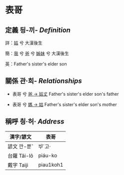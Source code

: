 # 表哥
## 定義 딍-끼- _Definition_
詳：[姑](member12.md) 兮 大漢後生

簡：[我](member1.md) 兮 [爸](member2.md) 兮 [姊妹](member12.md) 兮 大漢後生

英：Father's sister's elder son

## 關係 관·희- _Relationships_

- 表哥 兮 [爸 → 姑丈](member43.md) Father's sister's elder son's father

- 表哥 兮 [媽 → 姑](member12.md) Father's sister's elder son's mother



## 稱呼 칑·허· _Address_

漢字/諺文 | 表哥
--- | ---
諺文 깐-뿐ˆ | ᄇᆤˊ고·
台羅 Tâi-lô | piáu-ko
戴字 Taiji | piau1koh1


